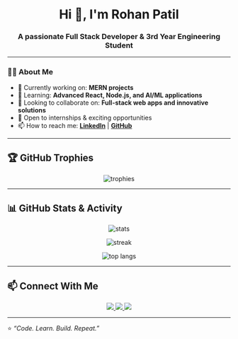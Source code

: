 <h1 align="center">Hi 👋, I'm Rohan Patil</h1>
<h3 align="center">A passionate Full Stack Developer & 3rd Year Engineering Student</h3>

---

### 👨‍💻 About Me  
- 🔭 Currently working on: **MERN projects**  
- 🌱 Learning: **Advanced React, Node.js, and AI/ML applications**  
- 👯 Looking to collaborate on: **Full-stack web apps and innovative solutions**  
- 💼 Open to internships & exciting opportunities  
- 📫 How to reach me: **[LinkedIn](https://www.linkedin.com/in/rohan7003)** | **[GitHub](https://github.com/rohan7003)**  

---

## 🏆 GitHub Trophies  
<p align="center">
  <img src="https://github-profile-trophy.vercel.app/?username=rohan7003&theme=radical&row=2&column=4" alt="trophies" />
</p>

---

## 📊 GitHub Stats & Activity  
<p align="center">
  <img src="https://github-readme-stats-sigma-five.vercel.app/api?username=rohan7003&show_icons=true&theme=radical" alt="stats" />
</p>

<p align="center">
  <img src="https://github-readme-streak-stats.herokuapp.com/?user=rohan7003&theme=radical" alt="streak" />
</p>

<p align="center">
  <img src="https://github-readme-stats-sigma-five.vercel.app/api/top-langs/?username=rohan7003&layout=compact&theme=radical" alt="top langs" />
</p>

---

## 📫 Connect With Me  
<p align="center">
  <a href="https://www.linkedin.com/in/rohan7003" target="_blank">
    <img src="https://img.shields.io/badge/LinkedIn-0077B5?style=for-the-badge&logo=linkedin&logoColor=white" />
  </a>
  <a href="mailto:rohanpatil7003@gmail.com">
    <img src="https://img.shields.io/badge/Gmail-D14836?style=for-the-badge&logo=gmail&logoColor=white" />
  </a>
  <a href="https://github.com/rohan7003" target="_blank">
    <img src="https://img.shields.io/badge/GitHub-100000?style=for-the-badge&logo=github&logoColor=white" />
  </a>
</p>

---

⭐️ *“Code. Learn. Build. Repeat.”*  

